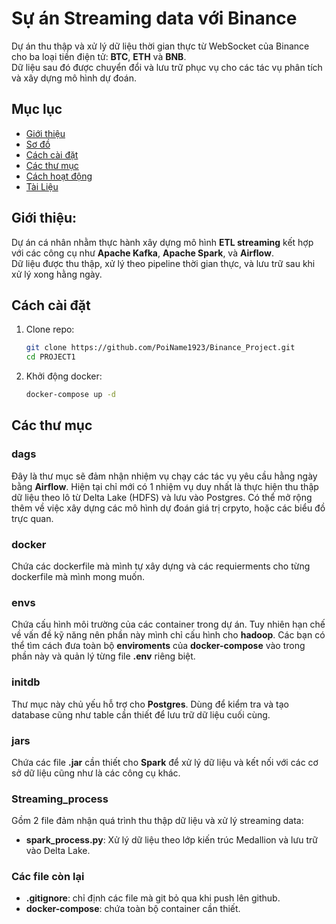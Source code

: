 # Sự án Streaming data với Binance
Dự án thu thập và xử lý dữ liệu thời gian thực từ WebSocket của Binance cho ba loại tiền điện tử: **BTC**, **ETH** và **BNB**.  
Dữ liệu sau đó được chuyển đổi và lưu trữ phục vụ cho các tác vụ phân tích và xây dựng mô hình dự đoán.

## Mục lục
- [Giới thiệu](#giới-thiệu)
- [Sơ đồ](#sơ-đồ)
- [Cách cài đặt](#cách-cài-đặt)
- [Các thư mục](#các-thư-mục)
- [Cách hoạt động](#cách-hoạt-động)
- [Tài Liệu](#tài-liệu-tham-khảo)
## Giới thiệu:
Dự án cá nhân nhằm thực hành xây dựng mô hình **ETL streaming** kết hợp với các công cụ như **Apache Kafka**, **Apache Spark**, và **Airflow**.  
Dữ liệu được thu thập, xử lý theo pipeline thời gian thực, và lưu trữ sau khi xử lý xong hằng ngày.
## Cách cài đặt
1. Clone repo:
   ```bash
   git clone https://github.com/PoiName1923/Binance_Project.git
   cd PROJECT1
2. Khởi động docker:
    ```bash
    docker-compose up -d
## Các thư mục
### dags
Đây là thư mục sẽ đảm nhận nhiệm vụ chạy các tác vụ yêu cầu hằng ngày bằng **Airflow**. Hiện tại chỉ mới có 1 nhiệm vụ duy nhất là thực hiện thu thập dữ liệu theo lô từ Delta Lake (HDFS) và lưu vào Postgres. Có thể mở rộng thêm về việc xây dựng các mô hình dự đoán giá trị crpyto, hoặc các biểu đồ trực quan.
### docker
Chứa các dockerfile mà mình tự xây dựng và các requierments cho từng dockerfile mà mình mong muốn.
### envs 
Chứa cấu hình môi trường của các container trong dự án. Tuy nhiên hạn chế về vấn đề kỹ năng nên phần này mình chỉ cấu hình cho **hadoop**. Các bạn có thể tìm cách đưa toàn bộ **enviroments** của **docker-compose** vào trong phần này và quản lý từng file **.env** riêng biệt.
### initdb
Thư mục này chủ yếu hỗ trợ cho **Postgres**. Dùng để kiểm tra và tạo database cũng như table cần thiết để lưu trữ dữ liệu cuối cùng.
### jars
Chứa các file **.jar** cần thiết cho **Spark** để xử lý dữ liệu và kết nối với các cơ sở dữ liệu cũng như là các công cụ khác.
### Streaming_process
Gồm 2 file đảm nhận quá trình thu thập dữ liệu và xử lý streaming data:
- **spark_process.py**: Xử lý dữ liệu theo lớp kiến trúc Medallion và lưu trữ vào Delta Lake.
### Các file còn lại
- **.gitignore**: chỉ định các file mà git bỏ qua khi push lên github.
- **docker-compose**: chứa toàn bộ container cần thiết.